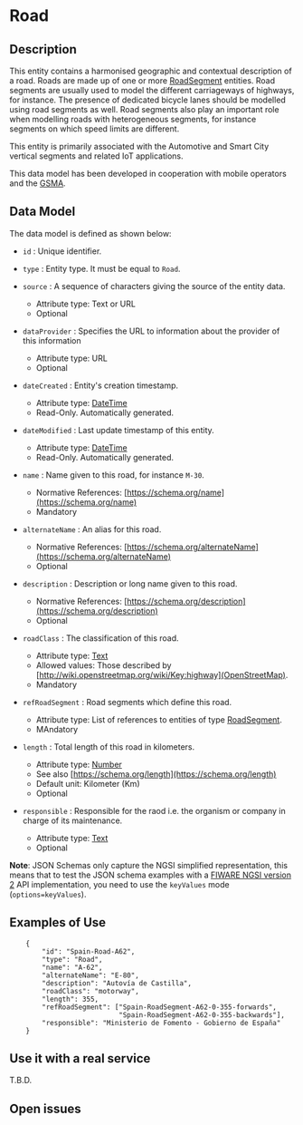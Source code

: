 # Road

## Description

This entity contains a harmonised geographic and contextual description of a
road. Roads are made up of one or more
[RoadSegment](../../RoadSegment/doc/spec.md) entities. Road segments are usually
used to model the different carriageways of highways, for instance. The presence
of dedicated bicycle lanes should be modelled using road segments as well. Road
segments also play an important role when modelling roads with heterogeneous
segments, for instance segments on which speed limits are different.

This entity is primarily associated with the Automotive and Smart City vertical
segments and related IoT applications.

This data model has been developed in cooperation with mobile operators and the
[GSMA](http://www.gsma.com/connectedliving/iot-big-data/).

## Data Model

The data model is defined as shown below:

-   `id` : Unique identifier.

-   `type` : Entity type. It must be equal to `Road`.

- `source` : A sequence of characters giving the source of the entity data.
  - Attribute type: Text or URL
  - Optional

- `dataProvider` : Specifies the URL to information about the provider of this information
  - Attribute type: URL
  - Optional

-   `dateCreated` : Entity's creation timestamp.

    -   Attribute type: [DateTime](https://schema.org/DateTime)
    -   Read-Only. Automatically generated.

-   `dateModified` : Last update timestamp of this entity.

    -   Attribute type: [DateTime](https://schema.org/DateTime)
    -   Read-Only. Automatically generated.

-   `name` : Name given to this road, for instance `M-30`.

    -   Normative References: [https://schema.org/name](https://schema.org/name)
    -   Mandatory

-   `alternateName` : An alias for this road.

    -   Normative References:
        [https://schema.org/alternateName](https://schema.org/alternateName)
    -   Optional

-   `description` : Description or long name given to this road.

    -   Normative References:
        [https://schema.org/description](https://schema.org/description)
    -   Optional

-   `roadClass` : The classification of this road.

    -   Attribute type: [Text](https://schema.org/Text)
    -   Allowed values: Those described by
        [http://wiki.openstreetmap.org/wiki/Key:highway](OpenStreetMap).
    -   Mandatory

-   `refRoadSegment` : Road segments which define this road.

    -   Attribute type: List of references to entities of type
        [RoadSegment](../../RoadSegment/doc/spec.md).
    -   MAndatory

-   `length` : Total length of this road in kilometers.

    -   Attribute type: [Number](https://schema.org/Number)
    -   See also [https://schema.org/length](https://schema.org/length)
    -   Default unit: Kilometer (Km)
    -   Optional

-   `responsible` : Responsible for the raod i.e. the organism or company in
    charge of its maintenance.
    -   Attribute type: [Text](https://schema.org/Text)
    -   Optional

**Note**: JSON Schemas only capture the NGSI simplified representation, this
means that to test the JSON schema examples with a
[FIWARE NGSI version 2](http://fiware.github.io/specifications/ngsiv2/stable)
API implementation, you need to use the `keyValues` mode (`options=keyValues`).

## Examples of Use

```
    {
        "id": "Spain-Road-A62",
        "type": "Road",
        "name": "A-62",
        "alternateName": "E-80",
        "description": "Autovía de Castilla",
        "roadClass": "motorway",
        "length": 355,
        "refRoadSegment": ["Spain-RoadSegment-A62-0-355-forwards",
                           "Spain-RoadSegment-A62-0-355-backwards"],
        "responsible": "Ministerio de Fomento - Gobierno de España"
    }
```

## Use it with a real service

T.B.D.

## Open issues
